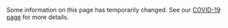 Some information on this page has temporarily changed. See our [COVID-19 page](/covid-19.html) for more details.
